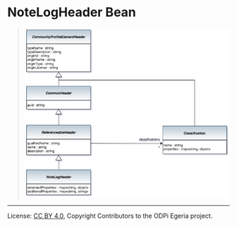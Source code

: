<!-- SPDX-License-Identifier: CC-BY-4.0 -->
<!-- Copyright Contributors to the ODPi Egeria project. -->

# NoteLogHeader Bean


> ![UML](community-profile-beans-NoteLogHeader.png)





----
License: [CC BY 4.0](https://creativecommons.org/licenses/by/4.0/),
Copyright Contributors to the ODPi Egeria project.